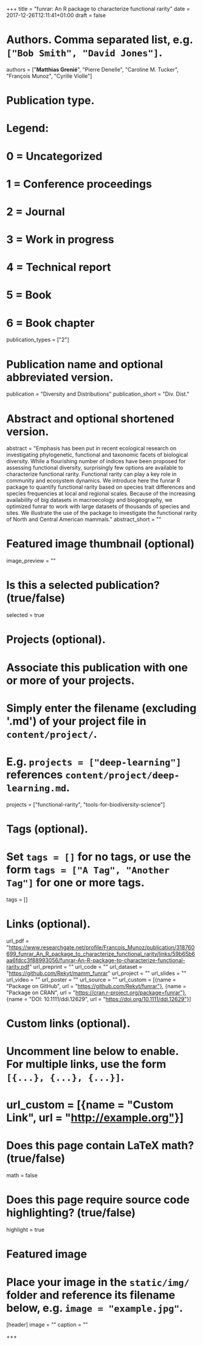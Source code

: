 +++
title = "funrar: An R package to characterize functional rarity"
date = 2017-12-26T12:11:41+01:00
draft = false

# Authors. Comma separated list, e.g. `["Bob Smith", "David Jones"]`.
authors = ["**Matthias Grenié**", "Pierre Denelle", "Caroline M. Tucker",
           "François Munoz", "Cyrille Violle"]

# Publication type.
# Legend:
# 0 = Uncategorized
# 1 = Conference proceedings
# 2 = Journal
# 3 = Work in progress
# 4 = Technical report
# 5 = Book
# 6 = Book chapter
publication_types = ["2"]

# Publication name and optional abbreviated version.
publication = "Diversity and Distributions"
publication_short = "Div. Dist."

# Abstract and optional shortened version.
abstract = "Emphasis has been put in recent ecological research on investigating phylogenetic, functional and taxonomic facets of biological diversity. While a flourishing number of indices have been proposed for assessing functional diversity, surprisingly few options are available to characterize functional rarity. Functional rarity can play a key role in community and ecosystem dynamics. We introduce here the funrar R package to quantify functional rarity based on species trait differences and species frequencies at local and regional scales. Because of the increasing availability of big datasets in macroecology and biogeography, we optimized funrar to work with large datasets of thousands of species and sites. We illustrate the use of the package to investigate the functional rarity of North and Central American mammals."
abstract_short = ""

# Featured image thumbnail (optional)
image_preview = ""

# Is this a selected publication? (true/false)
selected = true

# Projects (optional).
#   Associate this publication with one or more of your projects.
#   Simply enter the filename (excluding '.md') of your project file in `content/project/`.
#   E.g. `projects = ["deep-learning"]` references `content/project/deep-learning.md`.
projects = ["functional-rarity", "tools-for-biodiversity-science"]

# Tags (optional).
#   Set `tags = []` for no tags, or use the form `tags = ["A Tag", "Another Tag"]` for one or more tags.
tags = []

# Links (optional).
url_pdf = "https://www.researchgate.net/profile/Francois_Munoz/publication/318760699_funrar_An_R_package_to_characterize_functional_rarity/links/59b65b6aa6fdcc3f88993056/funrar-An-R-package-to-characterize-functional-rarity.pdf"
url_preprint = ""
url_code = ""
url_dataset = "https://github.com/Rekyt/mamm_funrar"
url_project = ""
url_slides = ""
url_video = ""
url_poster = ""
url_source = ""
url_custom = [{name = "Package on GitHub", url = "https://github.com/Rekyt/funrar"},
              {name = "Package on CRAN", url = "https://cran.r-project.org/package=funrar"},
              {name = "DOI: 10.1111/ddi.12629", url = "https://doi.org/10.1111/ddi.12629"}]

# Custom links (optional).
#   Uncomment line below to enable. For multiple links, use the form `[{...}, {...}, {...}]`.
# url_custom = [{name = "Custom Link", url = "http://example.org"}]

# Does this page contain LaTeX math? (true/false)
math = false

# Does this page require source code highlighting? (true/false)
highlight = true

# Featured image
# Place your image in the `static/img/` folder and reference its filename below, e.g. `image = "example.jpg"`.
[header]
image = ""
caption = ""

+++
